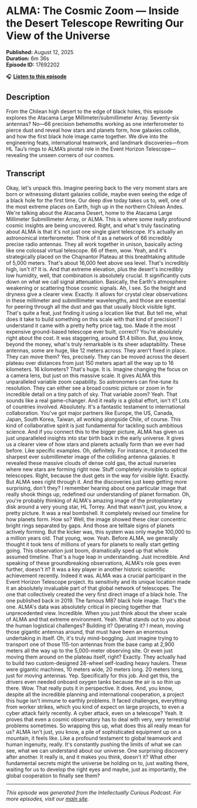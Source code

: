# ALMA: The Cosmic Zoom — Inside the Desert Telescope Rewriting Our View of the Universe

**Published:** August 12, 2025  
**Duration:** 6m 36s  
**Episode ID:** 17692202

🎧 **[Listen to this episode](https://intellectuallycurious.buzzsprout.com/2529712/episodes/17692202-alma-the-cosmic-zoom-—-inside-the-desert-telescope-rewriting-our-view-of-the-universe)**

## Description

From the Chilean high desert to the edge of black holes, this episode explores the Atacama Large Millimeter/submillimeter Array. Seventy-six antennas? No—66 precision behemoths working as one interferometer to pierce dust and reveal how stars and planets form, how galaxies collide, and how the first black hole image came together. We dive into the engineering feats, international teamwork, and landmark discoveries—from HL Tau’s rings to ALMA’s pivotal role in the Event Horizon Telescope—revealing the unseen corners of our cosmos.

## Transcript

Okay, let's unpack this. Imagine peering back to the very moment stars are born or witnessing distant galaxies collide, maybe even seeing the edge of a black hole for the first time. Our deep dive today takes us to, well, one of the most extreme places on Earth, high up in the northern Chilean Andes. We're talking about the Atacama Desert, home to the Atacama Large Millimeter Submillimeter Array, or ALMA. This is where some really profound cosmic insights are being uncovered. Right, and what's truly fascinating about ALMA is that it's not just one single giant telescope. It's actually an astronomical interferometer. Think of it as a network of 66 incredibly precise radio antennas. They all work together in unison, basically acting like one colossal virtual telescope. 66 of them, wow. Yeah, and it's strategically placed on the Chajnantor Plateau at this breathtaking altitude of 5,000 meters. That's about 16,000 feet above sea level. That's incredibly high, isn't it? It is. And that extreme elevation, plus the desert's incredibly low humidity, well, that combination is absolutely crucial. It significantly cuts down on what we call signal attenuation. Basically, the Earth's atmosphere weakening or scattering those cosmic signals. Ah, I see. So the height and dryness give a clearer view. Exactly. It allows for crystal clear observations in these millimeter and submillimeter wavelengths, and those are essential for peering through all the dust and gas that usually block visible light. That's quite a feat, just finding it using a location like that. But tell me, what does it take to build something on this scale with that kind of precision? I understand it came with a pretty hefty price tag, too. Made it the most expensive ground-based telescope ever built, correct? You're absolutely right about the cost. It was staggering, around $1.4 billion. But, you know, beyond the money, what's truly remarkable is its sheer adaptability. These antennas, some are huge, like 12 meters across. They aren't fixed in place. They can move them? Yes, precisely. They can be moved across the desert plateau over distances from just 150 meters apart all the way up to 16 kilometers. 16 kilometers? That's huge. It is. Imagine changing the focus on a camera lens, but just on this massive scale. It gives ALMA this unparalleled variable zoom capability. So astronomers can fine-tune its resolution. They can either see a broad cosmic picture or zoom in for incredible detail on a tiny patch of sky. That variable zoom? Yeah. That sounds like a real game-changer. And it really is a global effort, isn't it? Lots of countries involved. Absolutely. It's a fantastic testament to international collaboration. You've got major partners like Europe, the US, Canada, Japan, South Korea, Taiwan, all working alongside Chile, of course. This kind of collaborative spirit is just fundamental for tackling such ambitious science. And if you connect this to the bigger picture, ALMA has given us just unparalleled insights into star birth back in the early universe. It gives us a clearer view of how stars and planets actually form than we ever had before. Like specific examples. Oh, definitely. For instance, it produced the sharpest ever submillimeter image of the colliding antenna galaxies. It revealed these massive clouds of dense cold gas, the actual nurseries where new stars are forming right now. Stuff completely invisible to optical telescopes. Right, because the dust gets in the way for visible light. Exactly. But ALMA sees right through it. And the discoveries just keep getting more surprising, don't they? I remember hearing about one particular image that really shook things up, redefined our understanding of planet formation. Oh, you're probably thinking of ALMA's amazing image of the protoplanetary disk around a very young star, HL Torrey. And that wasn't just, you know, a pretty picture. It was a real bombshell. It completely revised our timeline for how planets form. How so? Well, the image showed these clear concentric bright rings separated by gaps. And those are telltale signs of planets actively forming. But the kicker was, this system was only maybe 100,000 to a million years old. That young, wow. Yeah. Before ALMA, we generally thought it took tens of millions of years for planets to really start getting going. This observation just boom, dramatically sped up that whole assumed timeline. That's a huge leap in understanding. Just incredible. And speaking of these groundbreaking observations, ALMA's role goes even further, doesn't it? It was a key player in another historic scientific achievement recently. Indeed it was. ALMA was a crucial participant in the Event Horizon Telescope project. Its sensitivity and its unique location made it an absolutely invaluable part of that global network of telescopes. The one that collectively created the very first direct image of a black hole. The one published back in 2019. The famous M87 black hole image. That's the one. ALMA's data was absolutely critical in piecing together that unprecedented view. Incredible. When you just think about the sheer scale of ALMA and that extreme environment. Yeah. What stands out to you about the human logistical challenges? Building it? Operating it? I mean, moving those gigantic antennas around, that must have been an enormous undertaking in itself. Oh, it's truly mind-boggling. Just imagine trying to transport one of those 115-ton antennas from the base camp at 2,900 meters all the way up to the 5,000-meter observing site. Or even just moving them around on the plateau itself, right? Exactly. They actually had to build two custom-designed 28-wheel self-loading heavy haulers. These were gigantic machines, 10 meters wide, 20 meters long. 20 meters long, just for moving antennas. Yep. Specifically for this job. And get this, the drivers even needed onboard oxygen tanks because the air is so thin up there. Wow. That really puts it in perspective. It does. And, you know, despite all the incredible planning and international cooperation, a project this huge isn't immune to earthly problems. It faced challenges, everything from worker strikes, which you kind of expect on large projects, to even a cyber attack fairly recently. A cyber attack, even on a telescope? Yeah. It proves that even a cosmic observatory has to deal with very, very terrestrial problems sometimes. So wrapping this up, what does this all really mean for us? ALMA isn't just, you know, a pile of sophisticated equipment up on a mountain, it feels like. Like a profound testament to global teamwork and human ingenuity, really. It's constantly pushing the limits of what we can see, what we can understand about our universe. One surprising discovery after another. It really is, and it makes you think, doesn't it? What other fundamental secrets might the universe be holding on to, just waiting there, waiting for us to develop the right eyes and maybe, just as importantly, the global cooperation to finally see them?

---
*This episode was generated from the Intellectually Curious Podcast. For more episodes, visit our [main site](https://intellectuallycurious.buzzsprout.com).*
